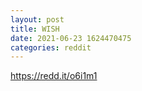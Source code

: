 ```yaml
--- 
layout: post 
title: WISH 
date: 2021-06-23 1624470475 
categories: reddit 
--- 
```

https://redd.it/o6i1m1